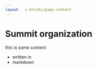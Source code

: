 ```yaml
---
layout   : blocks/page-content
---
```



# Summit organization
 
this is some content

- written in 
- markdown